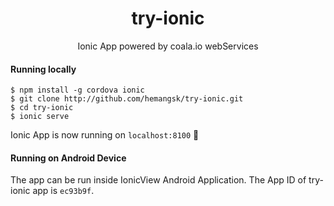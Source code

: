 <p align="center"><h1 align="center">try-ionic</h1></p>
<p align="center">Ionic App powered by coala.io webServices</p>

#### Running locally
```
$ npm install -g cordova ionic
$ git clone http://github.com/hemangsk/try-ionic.git
$ cd try-ionic
$ ionic serve
```

Ionic App is now running on ```localhost:8100``` :tada:

#### Running on Android Device

The app can be run inside IonicView Android Application. The App ID of try-ionic app is ```ec93b9f```.
